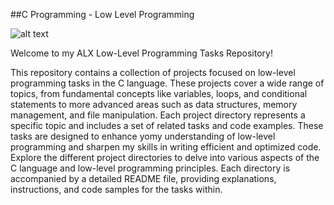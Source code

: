 ##C Programming - Low Level Programming

![alt text](https://wallpaperaccess.com/full/1537294.png)

Welcome to my ALX Low-Level Programming Tasks Repository!

This repository contains a collection of projects focused on low-level programming tasks in the C language. These projects cover a wide range of topics, from fundamental concepts like variables, loops, and conditional statements to more advanced areas such as data structures, memory management, and file manipulation.
Each project directory represents a specific topic and includes a set of related tasks and code examples. These tasks are designed to enhance yomy  understanding of low-level programming and sharpen my skills in writing efficient and optimized code.
Explore the different project directories to delve into various aspects of the C language and low-level programming principles. Each directory is accompanied by a detailed README file, providing explanations, instructions, and code samples for the tasks within.

